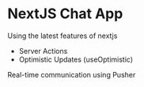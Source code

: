 # NextJS Chat App

Using the latest features of nextjs

- Server Actions
- Optimistic Updates (useOptimistic)

Real-time communication using Pusher

